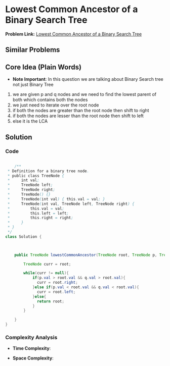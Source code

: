 # Lowest Common Ancestor of a Binary Search Tree

**Problem Link:** [Lowest Common Ancestor of a Binary Search Tree](https://leetcode.com/problems/lowest-common-ancestor-of-a-binary-search-tree/description/)


## Similar Problems


## Core Idea (Plain Words)

- **Note Important**: In this question we are talking about Binary Search tree not just Binary Tree

1. we are given p and q nodes and we need to find the lowest parent of both which contains both the nodes
2. we just need to iterate over the root node
3. if both the nodes are greater than the root node then shift to right
4. if both the nodes are lesser than the root node then shift to left
5. else it is the LCA




## Solution

### Code

```java

    /**
 * Definition for a binary tree node.
 * public class TreeNode {
 *     int val;
 *     TreeNode left;
 *     TreeNode right;
 *     TreeNode() {}
 *     TreeNode(int val) { this.val = val; }
 *     TreeNode(int val, TreeNode left, TreeNode right) {
 *         this.val = val;
 *         this.left = left;
 *         this.right = right;
 *     }
 * }
 */
class Solution {


    
    public TreeNode lowestCommonAncestor(TreeNode root, TreeNode p, TreeNode q) {

        TreeNode curr = root;

        while(curr != null){
            if(p.val > root.val && q.val > root.val){
              curr = root.right;
            }else if(p.val < root.val && q.val < root.val){
              curr = root.left;
            }else{
              return root;
            }
        }

    }
}

```

### Complexity Analysis

- **Time Complexity**: 

- **Space Complexity**:
